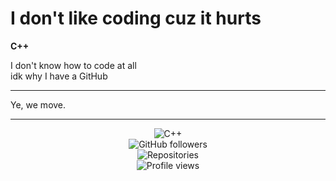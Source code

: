 # I don't like coding cuz it hurts

**C++**

I don't know how to code at all  
idk why I have a GitHub

---

Ye, we move.

---

<div align="center">

![C++](https://img.shields.io/badge/-C++-00599C?style=for-the-badge&logo=c%2B%2B&logoColor=white)  
![GitHub followers](https://img.shields.io/github/followers/your-username?style=for-the-badge)  
![Repositories](https://img.shields.io/github/repos/your-username?style=for-the-badge)  
![Profile views](https://komarev.com/ghpvc/?username=Robot4life&style=for-the-badge)

</div>
